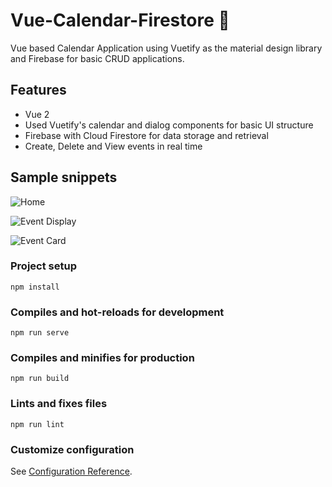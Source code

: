 # Vue-Calendar-Firestore 📅 

Vue based Calendar Application using Vuetify as the material design library and Firebase for basic CRUD applications.

## Features

* Vue 2 
* Used Vuetify's calendar and dialog components for basic UI structure
* Firebase with Cloud Firestore for data storage and retrieval
* Create, Delete and View events in real time

## Sample snippets

![Home](/public/images/home.png)

![Event Display](/public/images/home-event.png)

![Event Card](/public/images/event-card.png)


### Project setup
```
npm install
```

### Compiles and hot-reloads for development
```
npm run serve
```

### Compiles and minifies for production
```
npm run build
```

### Lints and fixes files
```
npm run lint
```

### Customize configuration
See [Configuration Reference](https://cli.vuejs.org/config/).
